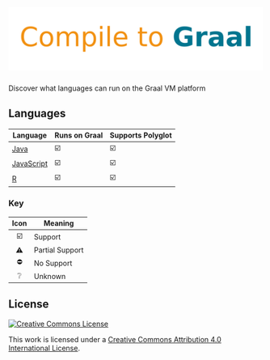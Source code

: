 # ![Compile to Graal](compile-to-graal.svg.png)

Discover what languages can run on the Graal VM platform

## Languages

| Language       | Runs on Graal           | Supports Polyglot       |
| -------------- | ----------------------- | ----------------------- |
| [Java][]       | :ballot_box_with_check: | :ballot_box_with_check: |
| [JavaScript][] | :ballot_box_with_check: | :ballot_box_with_check: |
| [R][]          | :ballot_box_with_check: | :ballot_box_with_check: |

### Key

|          Icon           | Meaning         |
| :---------------------: | --------------- |
| :ballot_box_with_check: | Support         |
|        :warning:        | Partial Support |
|       :no_entry:        | No Support      |
|     :grey_question:     | Unknown         |

## License

[![Creative Commons License](https://mirrors.creativecommons.org/presskit/buttons/88x31/svg/by.svg)](http://creativecommons.org/licenses/by/4.0)

This work is licensed under a [Creative Commons Attribution 4.0 International License](http://creativecommons.org/licenses/by/4.0).

[java]: languages/Java.md
[javascript]: languages/JavaScript.md
[r]: languages/R.md
